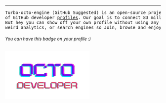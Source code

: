 ---

<pre>
Turbo-octo-engine (GitHub Suggested) is an open-source project and nothing but a <a href="https://en.wikipedia.org/wiki/Webring">webring </a> 
of GitHub developer <a href="https://docs.github.com/en/account-and-profile/setting-up-and-managing-your-github-profile/customizing-your-profile/managing-your-profile-readme">profiles</a>. Our goal is to connect 83 million developers at one place. 
But hey you can show off your own profile without using any suggestion algorithms,
weird analytics, or search engines so Join, browse and enjoy.
</pre>

<h6>You can have this badge on your profile :)</h6>

<img src="./logo/octo.png">

